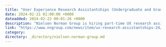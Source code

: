 ```yaml
---
title: "User Experience Research Assistantships (Undergraduate and Graduate, Remote) 2024"
date: 2024-02-21 01:00:00 +0000
dateadded: 2024-02-22 00:01:26 +0000
description: "Nielsen Norman Group is hiring part-time UX research assistants. The deadline to apply is March 8, 2024."
link: "https://www.nngroup.com/news/item/ux-research-assistantships-24/"
category:
directory: _directory/nielsen-norman-group.md
---
```

